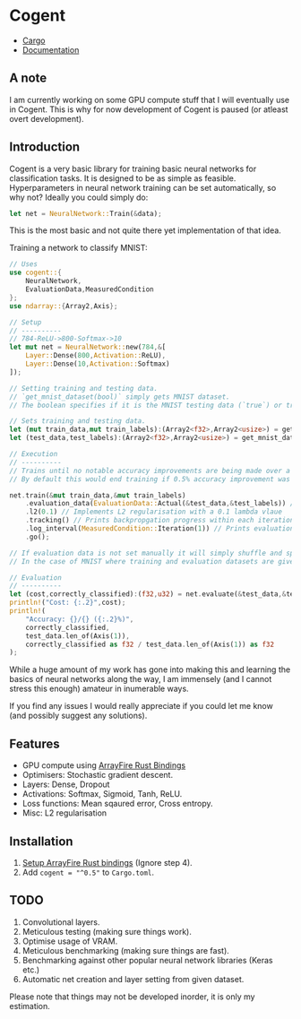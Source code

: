 # Cogent

 - [Cargo](https://crates.io/crates/cogent)
 - [Documentation](https://docs.rs/cogent/)

## A note

I am currently working on some GPU compute stuff that I will eventually use in Cogent. This is why for now development of Cogent is paused (or atleast overt development).

## Introduction

Cogent is a very basic library for training basic neural networks for classification tasks.
It is designed to be as simple as feasible.
Hyperparameters in neural network training can be set automatically, so why not?
Ideally you could simply do:
```rust
let net = NeuralNetwork::Train(&data);
```
This is the most basic and not quite there yet implementation of that idea.

Training a network to classify MNIST:
```rust
// Uses
use cogent::{
    NeuralNetwork,
    EvaluationData,MeasuredCondition
};
use ndarray::{Array2,Axis};

// Setup
// ----------
// 784-ReLU->800-Softmax->10
let mut net = NeuralNetwork::new(784,&[
    Layer::Dense(800,Activation::ReLU),
    Layer::Dense(10,Activation::Softmax)
]);

// Setting training and testing data.
// `get_mnist_dataset(bool)` simply gets MNIST dataset.
// The boolean specifies if it is the MNIST testing data (`true`) or training data (`false`).

// Sets training and testing data.
let (mut train_data,mut train_labels):(Array2<f32>,Array2<usize>) = get_mnist_dataset(false);
let (test_data,test_labels):(Array2<f32>,Array2<usize>) = get_mnist_dataset(true);

// Execution
// ----------
// Trains until no notable accuracy improvements are being made over a number of iterations.
// By default this would end training if 0.5% accuracy improvement was not seen over 12 iterations/epochs.

net.train(&mut train_data,&mut train_labels)
    .evaluation_data(EvaluationData::Actual(&test_data,&test_labels)) // Sets evaluation data
    .l2(0.1) // Implements L2 regularisation with a 0.1 lambda vlaue
    .tracking() // Prints backpropgation progress within each iteration
    .log_interval(MeasuredCondition::Iteration(1)) // Prints evaluation after each iteration
    .go();

// If evaluation data is not set manually it will simply shuffle and split off a random group from training data to be evaluation data.
// In the case of MNIST where training and evaluation datasets are given seperately, it makes sense to set it as such.

// Evaluation
// ----------
let (cost,correctly_classified):(f32,u32) = net.evaluate(&test_data,&test_labels,None); // (cost,examples correctly classified)
println!("Cost: {:.2}",cost);
println!(
    "Accuracy: {}/{} ({:.2}%)",
    correctly_classified,
    test_data.len_of(Axis(1)),
    correctly_classified as f32 / test_data.len_of(Axis(1)) as f32
);
```

While a huge amount of my work has gone into making this and learning the basics of neural networks along the way, I am immensely (and I cannot stress this enough) amateur in inumerable ways.

If you find any issues I would really appreciate if you could let me know (and possibly suggest any solutions).

## Features

 - GPU compute using [ArrayFire Rust Bindings](https://github.com/arrayfire/arrayfire-rust)
 - Optimisers: Stochastic gradient descent.
 - Layers: Dense, Dropout
 - Activations: Softmax, Sigmoid, Tanh, ReLU.
 - Loss functions: Mean sqaured error, Cross entropy.
 - Misc: L2 regularisation

## Installation

1. [Setup ArrayFire Rust bindings](https://github.com/arrayfire/arrayfire-rust#use-from-cratesio--) (Ignore step 4).
2. Add `cogent = "^0.5"` to `Cargo.toml`.

## TODO

1. Convolutional layers.
2. Meticulous testing (making sure things work).
3. Optimise usage of VRAM.
4. Meticulous benchmarking (making sure things are fast).
5. Benchmarking against other popular neural network libraries (Keras etc.)
6. Automatic net creation and layer setting from given dataset.

Please note that things may not be developed inorder, it is only my estimation.

